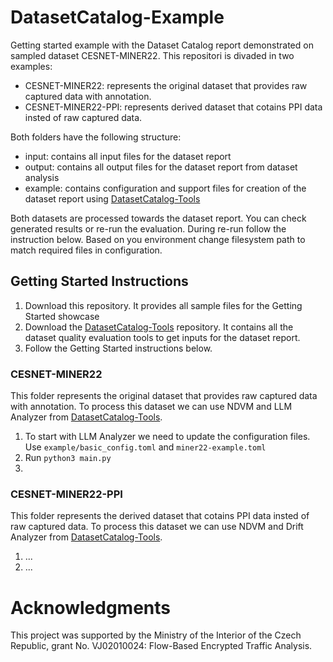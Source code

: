 # DatasetCatalog-Example
Getting started example with the Dataset Catalog report demonstrated on sampled dataset CESNET-MINER22. This repositori is divaded in two examples:
* CESNET-MINER22: represents the original dataset that provides raw captured data with annotation.
* CESNET-MINER22-PPI: represents derived dataset that cotains PPI data insted of raw captured data.

Both folders have the following structure:
* input: contains all input files for the dataset report
* output: contains all output files for the dataset report from dataset analysis
* example: contains configuration and support files for creation of the dataset report using [DatasetCatalog-Tools](https://github.com/FETA-Project/DatasetCatalog-Tools)

Both datasets are processed towards the dataset report. You can check generated results or re-run the evaluation. During re-run follow the instruction below. Based on you environment change filesystem path to match required files in configuration.

## Getting Started Instructions
1. Download this repository. It provides all sample files for the Getting Started showcase
2. Download the [DatasetCatalog-Tools](https://github.com/FETA-Project/DatasetCatalog-Tools) repository. It contains all the dataset quality evaluation tools to get inputs for the dataset report.
3. Follow the Getting Started instructions below.

### CESNET-MINER22
This folder represents the original dataset that provides raw captured data with annotation. To process this dataset we can use NDVM and LLM Analyzer from [DatasetCatalog-Tools](https://github.com/FETA-Project/DatasetCatalog-Tools). 
1. To start with LLM Analyzer we need to update the configuration files. Use `example/basic_config.toml` and `miner22-example.toml`
2. Run `python3 main.py`
3. 
### CESNET-MINER22-PPI
This folder represents the derived dataset that cotains PPI data insted of raw captured data. To process this dataset we can use NDVM and Drift Analyzer from [DatasetCatalog-Tools](https://github.com/FETA-Project/DatasetCatalog-Tools). 
1. ...
2. ...

# Acknowledgments
This project was supported by the Ministry of the Interior of the Czech Republic, grant No. VJ02010024: Flow-Based Encrypted Traffic Analysis.
